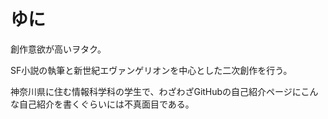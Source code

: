 # ゆに
創作意欲が高いヲタク。

SF小説の執筆と新世紀エヴァンゲリオンを中心とした二次創作を行う。

神奈川県に住む情報科学科の学生で、わざわざGitHubの自己紹介ページにこんな自己紹介を書くぐらいには不真面目である。
